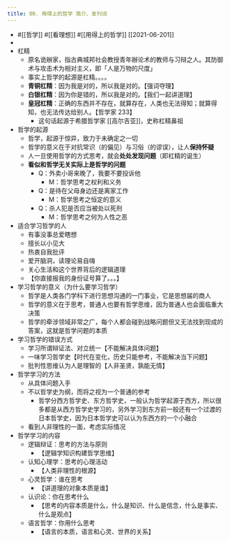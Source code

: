 ```yaml
---
title: 00. 用得上的哲学 简介、发刊词
---
```


- #[[哲学]] #[[看理想]] #[[用得上的哲学]] [[2021-06-201]]
-
- 杠精
	- 原名诡辦家，指古典城邦社会教授青年辦论术的教师与习辩之人。其防御术与攻击术为相对主义，即「人是万物的尺度」
	- 事实上哲学的起源是杠精。。。。
	- **青铜杠精**：因为我是对的，所以我是对的。【强词夺理】
	- **白银杠精**：因为你是错的，所以我是对的。【我们一起讲道理】
	- **皇冠杠精**：正确的东西并不存在，就算存在，人类也无法得知；就算得知，也无法传达给别人。【哲学家 233】
		- 这句话起源于希腊哲学家 [[高尔吉亚]]，史称杠精鼻祖
- 哲学的起源
	- 哲学，起源于惊异，致力于未确定之一切
	- 哲学的意义在于对抗常识（的偏见）与习俗（的谬误），让人**保持怀疑**
	- 人一旦使用哲学的方式思考，就会**处处发现问题**（即杠精的诞生）
	- **看似和哲学无关实际上是哲学的问题**
		- Q：外卖小哥来晚了，我要不要投诉他
			- M：哲学思考之权利和义务
		- Q：是待在父母身边还是离家工作
			- M：哲学思考之恒定的意义
		- Q：杀人犯是否应当被处以死刑
			- M：哲学思考之何为人性之恶
- 适合学习哲学的人
	- 有事没事总爱瞎想
	- 擅长以小见大
	- 热衷自我批评
	- 爱开脑洞，读理论易自嗨
	- 关心生活和这个世界背后的逻辑道理
	- 【你直接报我的身份证号算了。。。】
- 学习哲学的意义（为什么要学习哲学）
	- 哲学是人类各门学科下进行思想沟通的一门事业，它是思想届的商人
	- 哲学的意义在于思考，普通人也要有哲学思维，因为普通人也会面临重大决策
	- 哲学的牵涉领域非常之广，每个人都会碰到战略问题但又无法找到现成的答案，这就是哲学问题的本质
- 学习哲学的错误方式
	- 学习所谓辩证法、对立统一【不能解决具体问题】
	- 一味学习哲学史【时代在变化，历史只能参考，不能解决当下问题】
	- 批判性思维认为人是理智的【人非圣贤，孰能无情】
- 哲学学习的方法
	- 从具体问题入手
	- 不以哲学史为纲，而将之视为一个普通的参考
		- 哲学分西方哲学史、东方哲学史，一般认为哲学起源于西方，所以很多都是从西方哲学史学习的，另外学习到东方前一般还有一个过渡的日本哲学史，因为日本哲学史可以认为东西方的一个小融合
	- 看到人非理性的一面，考虑实际情况
- 哲学学习的内容
	- 逻辑辩证：思考的方法与原则
		- 【逻辑学知识构建哲学思维】
	- 认知心理学：思考的心理活动
		- 【人类非理性的根源】
	- 心灵哲学：谁在思考
		- 【讲道理的对象本质是谁】
	- 认识论：你在思考什么
		- 【思考的内容本质是什么，什么是知识、什么是信念，什么是事实、什么是观点】
	- 语言哲学：你用什么思考
		- 【语言的本质，语言和心灵、世界的关系】